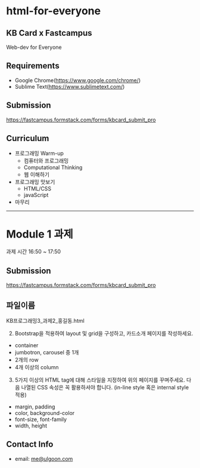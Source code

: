 # html-for-everyone
## KB Card x Fastcampus
Web-dev for Everyone

## Requirements
- Google Chrome(https://www.google.com/chrome/)
- Sublime Text(https://www.sublimetext.com/)

## Submission
https://fastcampus.formstack.com/forms/kbcard_submit_pro

## Curriculum
- 프로그래밍 Warm-up
	- 컴퓨터와 프로그래밍
	- Computational Thinking
	- 웹 이해하기
- 프로그래밍 맛보기
	- HTML/CSS
	- javaScript
- 마무리

---
# Module 1 과제
과제 시간 16:50 ~ 17:50

## Submission
https://fastcampus.formstack.com/forms/kbcard_submit_pro

## 파일이름
KB프로그래밍3_과제2_홍길동.html

2. Bootstrap을 적용하여 layout 및 grid을 구성하고, 카드소개 페이지를 작성하세요.

- container
- jumbotron, carousel 중 1개
- 2개의 row
- 4개 이상의 column

3. 5가지 이상의 HTML tag에 대해 스타일을 지정하여 위의 페이지를 꾸며주세요. 다음 나열된 CSS 속성은 꼭 활용하셔야 합니다.
(in-line style 혹은 internal style 적용)
- margin, padding
- color, background-color
- font-size, font-family
- width, height



## Contact Info
- email: me@ulgoon.com

